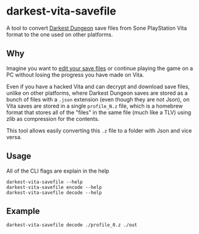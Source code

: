 # darkest-vita-savefile

A tool to convert [Darkest Dungeon](https://store.steampowered.com/app/262060/) save files from Sone PlayStation Vita format to the one used on other platforms.

## Why

Imagine you want to [edit your save files](https://github.com/robojumper/DarkestDungeonSaveEditor) or continue playing the game on a PC without losing the progress you have made on Vita.

Even if you have a hacked Vita and can decrypt and download save files, unlike on other platforms, where Darkest Dungeon saves are stored as a bunch of files with a `.json` extension (even though they are not Json), on Vita saves are stored in a single `profile_N.z` file, which is a homebrew format that stores all of the "files" in the same file (much like a TLV) using zlib as compression for the contents.

This tool allows easily converting this `.z` file to a folder with Json and vice versa.

## Usage

All of the CLI flags are explain in the help

```
darkest-vita-savefile --help
darkest-vita-savefile encode --help
darkest-vita-savefile decode --help
```


## Example

```
darkest-vita-savefile decode ./profile_0.z ./out
```